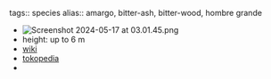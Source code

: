 tags:: species
alias:: amargo, bitter-ash, bitter-wood, hombre grande

- ![Screenshot 2024-05-17 at 03.01.45.png](https://peach-geographical-bat-397.mypinata.cloud/ipfs/QmR94UzgmmLXoYxD3vq7KKvMbEFdeqChB1Za9C2bAHUiBx)
- height: up to 6 m
- [wiki](https://en.wikipedia.org/wiki/Quassia_amara)
- [tokopedia](https://www.tokopedia.com/janegodongijo/mutant-quassia-amara?extParam=ivf%3Dfalse%26src%3Dsearch&refined=true)
-